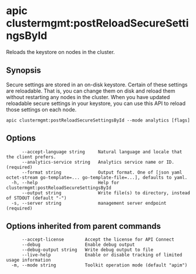 # apic clustermgmt:postReloadSecureSettingsById

Reloads the keystore on nodes in the cluster.

## Synopsis

Secure settings are stored in an on-disk keystore. Certain of these settings are reloadable. That is, you can change them on disk and reload them without restarting any nodes in the cluster. When you have updated reloadable secure settings in your keystore, you can use this API to reload those settings on each node.

```
apic clustermgmt:postReloadSecureSettingsById --mode analytics [flags]
```

## Options

```
      --accept-language string     Natural language and locale that the client prefers.
      --analytics-service string   Analytics service name or ID. (required)
      --format string              Output format. One of [json yaml octet-stream go-template=... go-template-file=...], defaults to yaml.
  -h, --help                       Help for clustermgmt:postReloadSecureSettingsById
      --output string              Write file(s) to directory, instead of STDOUT (default "-")
  -s, --server string              management server endpoint (required)
```

## Options inherited from parent commands

```
      --accept-license        Accept the license for API Connect
      --debug                 Enable debug output
      --debug-output string   Write debug output to file
      --live-help             Enable or disable tracking of limited usage information
  -m, --mode string           Toolkit operation mode (default "apim")
```
